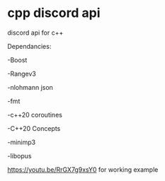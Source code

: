 cpp discord api
===============

discord api for c++

Dependancies:

-Boost

-Rangev3

-nlohmann json

-fmt

-c++20 coroutines

-C++20 Concepts

-minimp3

-libopus


https://youtu.be/RrGX7g9xsY0 for working example